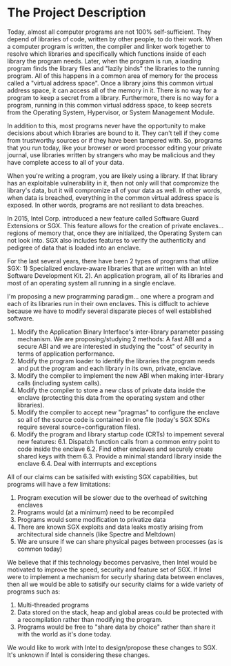 The Project Description
=======================

Today, almost all computer programs are not 100% self-sufficient.  They depend of libraries of code, written by other people, to do their work.  When a computer program is written, the compiler and linker work together to resolve which libraries and specifically which functions inside of each library the program needs.  Later, when the program is run, a loading program finds the library files and "lazily binds" the libraries to the running program.  All of this happens in a common area of memory for the process called a "virtual address space".  Once a library joins this common virtual address space, it can access all of the memory in it.  There is no way for a program to keep a secret from a library. Furthermore, there is no way for a program, running in this common virtual address space, to keep secrets from the Operating System, Hypervisor, or System Management Module.  
 
In addition to this, most programs never have the opportunity to make decisions about which libraries are bound to it.  They can't tell if they come from trustworthy sources or if they have been tampered with.  So, programs that you run today, like your browser or word processor editing your private journal, use libraries written by strangers who may be malicious and they have complete access to all of your data.
 
When you're writing a program, you are likely using a library.  If that library has an exploitable vulnerability in it, then not only will that compromize the library's data, but it will compromize all of your data as well.  In other words, when data is breached, everything in the common virtual address space is exposed.  In other words, programs are not resiliant to data breaches.
 
In 2015, Intel Corp. introduced a new feature called Software Guard Extensions or SGX.  This feature allows for the creation of private enclaves… regions of memory that, once they are initialized, the Operating System can not look into.  SGX also includes features to verify the authenticity and pedigree of data that is loaded into an enclave. 
 
For the last several years, there have been 2 types of programs that utilize SGX:  1) Specialized enclave-aware libraries that are written with an Intel Software Development Kit.  2).  An application program, all of its libraries and most of an operating system all running in a single enclave.  
 
I'm proposing a new programming paradigm… one where a program and each of its libraries run in their own enclaves. This is diffuclt to achieve because we have to modify several disparate pieces of well established software.
 
1.  Modify the Application Binary Interface's inter-library parameter passing mechanism.  We are proposing/studying 2 methods:  A fast ABI and a secure ABI and we are interested in studying the "cost" of security in terms of application performance.
2.  Modify the program loader to identify the libraries the program needs and put the program and each library in its own, private, enclave.
3.  Modify the compiler to implement the new ABI when making inter-library calls (including system calls).
4.  Modify the compiler to store a new class of private data inside the enclave (protecting this data from the operating system and other libraries).
5.  Modify the compiler to accept new "pragmas" to configure the enclave so all of the source code is contained in one file (today's SGX SDKs require several source+configuration files).
6.  Modify the program and library startup code (CRTs) to impement several new features:
6.1. Dispatch function calls from a common entry point to code inside the enclave
6.2. Find other enclaves and securely create shared keys with them
6.3. Provide a minimal standard library inside the enclave
6.4. Deal with interrrupts and exceptions 
 
All of our claims can be satisifed with existing SGX capabilities, but programs will have a few limitations:
1.  Program execution will be slower due to the overhead of switching enclaves
2.  Programs would (at a minimum) need to be recompiled
3.  Programs would some modification to privatize data
4.  There are known SGX exploits and data leaks mostly arising from architectural side channels (like Spectre and Meltdown)
5.  We are unsure if we can share physical pages between processes (as is common today)
 
We believe that if this technology becomes pervasive, then Intel would be motivated to improve the speed, security and feature set of SGX.  If Intel were to implement a mechanism for securly sharing data between enclaves, then all we would be able to satisify our security claims for a wide variety of programs such as:
1.  Multi-threaded programs
2.  Data stored on the stack, heap and global areas could be protected with a recompilation rather than modifying the program.
3.  Programs would be free to "share data by choice" rather than share it with the world as it's done today.
 
We would like to work with Intel to design/propose these changes to SGX.  It's unknown if Intel is considering these changes.
